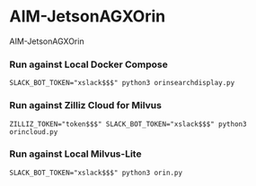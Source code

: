 # AIM-JetsonAGXOrin
AIM-JetsonAGXOrin



### Run against Local Docker Compose 

````
SLACK_BOT_TOKEN="xslack$$$" python3 orinsearchdisplay.py

````

### Run against Zilliz Cloud for Milvus

````
ZILLIZ_TOKEN="token$$$" SLACK_BOT_TOKEN="xslack$$$" python3 orincloud.py

````

### Run against Local Milvus-Lite

````
SLACK_BOT_TOKEN="xslack$$$" python3 orin.py
````



